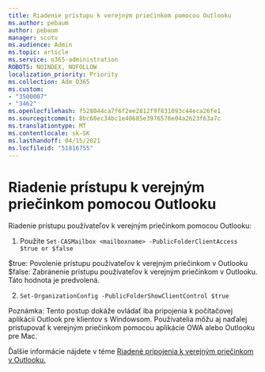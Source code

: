 ```yaml
---
title: Riadenie prístupu k verejným priečinkom pomocou Outlooku
ms.author: pebaum
author: pebaum
manager: scotv
ms.audience: Admin
ms.topic: article
ms.service: o365-administration
ROBOTS: NOINDEX, NOFOLLOW
localization_priority: Priority
ms.collection: Adm_O365
ms.custom:
- "3500007"
- "3462"
ms.openlocfilehash: f528044ca7f6f2ee2812f9f831093c44eca26fe1
ms.sourcegitcommit: 8bc60ec34bc1e40685e3976576e04a2623f63a7c
ms.translationtype: MT
ms.contentlocale: sk-SK
ms.lasthandoff: 04/15/2021
ms.locfileid: "51816755"
---
```

# <a name="control-access-to-public-folders-using-outlook"></a>Riadenie prístupu k verejným priečinkom pomocou Outlooku

Riadenie prístupu používateľov k verejným priečinkom pomocou Outlooku:

1. Použite `Set-CASMailbox <mailboxname> -PublicFolderClientAccess $true or $false`

$true: Povolenie prístupu používateľov k verejným priečinkom v Outlooku  
$false: Zabránenie prístupu používateľov k verejným priečinkom v Outlooku. Táto hodnota je predvolená.  

2. `Set-OrganizationConfig -PublicFolderShowClientControl $true`

Poznámka: Tento postup dokáže ovládať iba pripojenia k počítačovej aplikácii Outlook pre klientov s Windowsom. Používatelia môžu aj naďalej pristupovať k verejným priečinkom pomocou aplikácie OWA alebo Outlooku pre Mac.

Ďalšie informácie nájdete v téme [Riadené pripojenia k verejným priečinkom v Outlooku.](https://aka.ms/controlpf)
